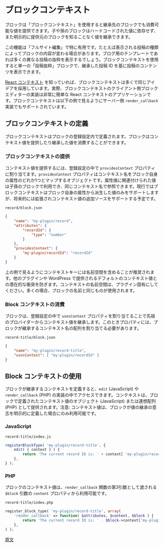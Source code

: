 <!-- 
# Block Context
 -->
# ブロックコンテキスト

<!-- 
Block context is a feature which enables ancestor blocks to provide values which can be consumed by descendent blocks within its own hierarchy. Those descendent blocks can inherit these values without resorting to hard-coded values and without an explicit awareness of the block which provides those values.
 -->
ブロックは「ブロックコンテキスト」を使用すると継承先のブロックでも消費可能な値を提供できます。子や孫のブロックはハードコードされた値に依存せず、また明示的に提供元のブロックを知ることなく値を継承できます。

<!-- 
This is especially useful in full-site editing where, for example, the contents of a block may depend on the context of the post in which it is displayed. A blogroll template may show excerpts of many different posts. Using block context, there can still be one single "Post Excerpt" block which displays the contents of the post based on an inherited post ID.
 -->
この機能は「フルサイト編集」で特に有用です。たとえば表示される投稿の種類によってブロックの内容が変わる場合があります。ブログ用のテンプレートであれば多くの異なる投稿の抜粋を表示するでしょう。ブロックコンテキストを使用すると単一の「投稿抜粋」ブロックで、継承した投稿 ID を基に投稿のコンテンツを表示できます。

<!-- 
If you are familiar with [React Context](https://reactjs.org/docs/context.html), block context adopts many of the same ideas. In fact, the client-side block editor implementation of block context is a very simple application of React Context. Block context is also supported in server-side `render_callback` implementations, demonstrated in the examples below.
 -->
[React コンテキスト](https://reactjs.org/docs/context.html) を知っていれば、ブロックコンテキストは多くで同じアイデアを採用しています。実際、ブロックコンテキストのクライアント側ブロックエディターの実装は非常に簡単な React コンテキストのアプリケーションです。ブロックコンテキストは以下の例で見るようにサーバー側 `render_callback` 実装でもサポートされています。

<!-- 
## Defining Block Context
 -->
## ブロックコンテキストの定義

<!-- 
Block context is defined in the registered settings of a block. A block can provide a context value, or consume a value it seeks to inherit.
 -->
ブロックコンテキストはブロックの登録設定内で定義されます。ブロックはコンテキスト値を提供したり継承した値を消費することができます。

<!-- 
### Providing Block Context
 -->
### ブロックコンテキストの提供

<!-- 
A block can provide a context value by assigning a `providesContext` property in its registered settings. This is an object which maps a context name to one of the block's own attribute. The value corresponding to that attribute value is made available to descendent blocks and can be referenced by the same context name. Currently, block context only supports values derived from the block's own attributes. This could be enhanced in the future to support additional sources of context values.
 -->
コンテキスト値を提供するには、登録設定の中で `providesContext` プロパティに割り当てます。`providesContext` プロパティはコンテキスト名をブロック自身の属性のどれか1つとマップするオブジェクトです。属性値に関連付けられた値は子孫のブロックで利用でき、同じコンテキスト名で参照できます。現行ではブロックコンテキストはブロック自身の属性から派生した値のみをサポートしますが、将来的には拡張されコンテキスト値の追加ソースをサポートする予定です。

`record/block.json`

```json
{
	"name": "my-plugin/record",
	"attributes": {
		"recordId": {
			"type": "number"
		}
	},
	"providesContext": {
		"my-plugin/recordId": "recordId"
	}
}
```
<!-- 
As seen in the above example, it is recommended that you include a namespace as part of the name of the context key so as to avoid potential conflicts with other plugins or default context values provided by WordPress. The context namespace should be specific to your plugin, and in most cases can be the same as used in the name of the block itself.
 -->
上の例で見るようにコンテキストキーには名前空間を含めることが推奨されます。他のプラグインや WordPress で提供されるデフォルトのコンテキスト値との潜在的な衝突を防ぎます。コンテキストの名前空間は、プラグイン固有にしてください。多くの場合、ブロックの名前と同じものが使用されます。

<!-- 
### Consuming Block Context
 -->
### Block コンテキストの消費

<!-- 
A block can inherit a context value from an ancestor provider by assigning a `usesContext` property in its registered settings. This should be assigned as an array of the context names the block seeks to inherit.
 -->
ブロックは、登録設定の中で `usesContext` プロパティを割り当てることで先祖のプロバイダーからコンテキスト値を継承します。このときプロパティには、ブロックが継承するコンテキスト名の配列を割り当てる必要があります。

`record-title/block.json`

```json
{
	"name": "my-plugin/record-title",
	"usesContext": [ "my-plugin/recordId" ]
}
```
<!-- 
## Using Block Context
 -->
## Block コンテキストの使用
<!-- 
Once a block has defined the context it seeks to inherit, this can be accessed in the implementation of `edit` (JavaScript) and `render_callback` (PHP). It is provided as an object (JavaScript) or associative array (PHP) of the context values which have been defined for the block. Note that a context value will only be made available if the block explicitly defines a desire to inherit that value.
 -->
ブロックが継承するコンテキストを定義すると、`edit` (JavaScript) や `render_callback` (PHP) の実装の中でアクセスできます。コンテキストは、ブロックで定義されたコンテキスト値のオブジェクト (JavaScript) または連想配列 (PHP) として提供されます。注意: コンテキスト値は、ブロックが値の継承の意志を明示的に定義した場合にのみ利用可能です。

### JavaScript

`record-title/index.js`

```js
registerBlockType( 'my-plugin/record-title', {
	edit( { context } ) {
		return 'The current record ID is: ' + context[ 'my-plugin/recordId' ];
	},
} );
```

### PHP
<!-- 
A block's context values are available from the `context` property of the `$block` argument passed as the third argument to the `render_callback` function.
 -->
ブロックのコンテキスト値は、`render_callback` 関数の第3引数として渡される `$block` 引数の `content` プロパティから利用可能です。

`record-title/index.php`

```php
register_block_type( 'my-plugin/record-title', array(
	'render_callback' => function( $attributes, $content, $block ) {
		return 'The current record ID is: ' . $block->context['my-plugin/recordId'];
	},
) );
```

[原文](https://github.com/WordPress/gutenberg/blob/master/docs/designers-developers/developers/block-api/block-context.md)